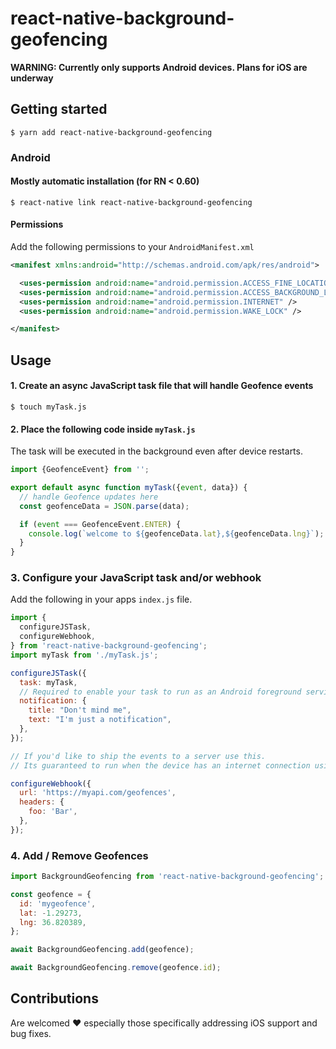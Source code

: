 # react-native-background-geofencing

**WARNING: Currently only supports Android devices. Plans for iOS are underway**

## Getting started

`$ yarn add react-native-background-geofencing`

### Android

#### Mostly automatic installation (for RN < 0.60)

`$ react-native link react-native-background-geofencing`

#### Permissions

Add the following permissions to your `AndroidManifest.xml`

```xml
<manifest xmlns:android="http://schemas.android.com/apk/res/android">

  <uses-permission android:name="android.permission.ACCESS_FINE_LOCATION"/>
  <uses-permission android:name="android.permission.ACCESS_BACKGROUND_LOCATION"/>
  <uses-permission android:name="android.permission.INTERNET" />
  <uses-permission android:name="android.permission.WAKE_LOCK" />

</manifest>
```

## Usage

#### 1. Create an async JavaScript task file that will handle Geofence events

`$ touch myTask.js`

#### 2. Place the following code inside `myTask.js`

The task will be executed in the background even after device restarts.

```javascript
import {GeofenceEvent} from '';

export default async function myTask({event, data}) {
  // handle Geofence updates here
  const geofenceData = JSON.parse(data);

  if (event === GeofenceEvent.ENTER) {
    console.log(`welcome to ${geofenceData.lat},${geofenceData.lng}`);
  }
}
```

### 3. Configure your JavaScript task and/or webhook

Add the following in your apps `index.js` file.

```javascript
import {
  configureJSTask,
  configureWebhook,
} from 'react-native-background-geofencing';
import myTask from './myTask.js';

configureJSTask({
  task: myTask,
  // Required to enable your task to run as an Android foreground service
  notification: {
    title: "Don't mind me",
    text: "I'm just a notification",
  },
});

// If you'd like to ship the events to a server use this.
// Its guaranteed to run when the device has an internet connection using Android's Work manager API

configureWebhook({
  url: 'https://myapi.com/geofences',
  headers: {
    foo: 'Bar',
  },
});
```

### 4. Add / Remove Geofences

```javascript
import BackgroundGeofencing from 'react-native-background-geofencing';

const geofence = {
  id: 'mygeofence',
  lat: -1.29273,
  lng: 36.820389,
};

await BackgroundGeofencing.add(geofence);

await BackgroundGeofencing.remove(geofence.id);
```

## Contributions

Are welcomed ♥️ especially those specifically addressing iOS support and bug fixes.

